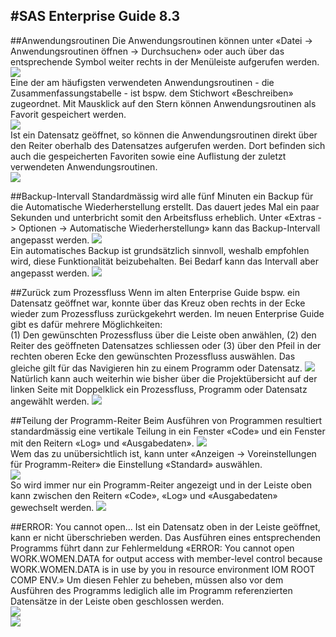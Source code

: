 #SAS Enterprise Guide 8.3
--- 
##Anwendungsroutinen 
Die Anwendungsroutinen können unter «Datei -> Anwendungsroutinen öffnen -> Durchsuchen» oder auch über das entsprechende Symbol weiter rechts in der Menüleiste aufgerufen werden.  
![](img/neweg1.png)  
Eine der am häufigsten verwendeten Anwendungsroutinen - die Zusammenfassungstabelle - ist bspw. dem Stichwort «Beschreiben» zugeordnet. Mit Mausklick auf den Stern können Anwendungsroutinen als Favorit gespeichert werden.  
![](img/neweg2.png)  
Ist ein Datensatz geöffnet, so können die Anwendungsroutinen direkt über den Reiter oberhalb des Datensatzes aufgerufen werden. Dort befinden sich auch die gespeicherten Favoriten sowie eine Auflistung der zuletzt verwendeten Anwendungsroutinen.  
![](img/neweg3.png)  

##Backup-Intervall 
Standardmässig wird alle fünf Minuten ein Backup für die Automatische Wiederherstellung erstellt. Das dauert jedes Mal ein paar Sekunden und unterbricht somit den Arbeitsfluss erheblich. Unter «Extras -> Optionen -> Automatische Wiederherstellung» kann das Backup-Intervall angepasst werden.
![](img/neweg7.png)  
Ein automatisches Backup ist grundsätzlich sinnvoll, weshalb empfohlen wird, diese Funktionalität beizubehalten. Bei Bedarf kann das Intervall aber angepasst werden.
![](img/neweg8.png) 
 
##Zurück zum Prozessfluss 
Wenn im alten Enterprise Guide bspw. ein Datensatz geöffnet war, konnte über das Kreuz oben rechts in der Ecke wieder zum Prozessfluss zurückgekehrt werden. Im neuen Enterprise Guide gibt es dafür mehrere Möglichkeiten:  
(1) Den gewünschten Prozessfluss über die Leiste oben anwählen, (2) den Reiter des geöffneten Datensatzes schliessen oder (3) über den Pfeil in der rechten oberen Ecke den gewünschten Prozessfluss auswählen. Das gleiche gilt für das Navigieren hin zu einem Programm oder Datensatz.
![](img/neweg9.png) 
Natürlich kann auch weiterhin wie bisher über die Projektübersicht auf der linken Seite mit Doppelklick ein Prozessfluss, Programm oder Datensatz angewählt werden.
![](img/neweg10.png) 


##Teilung der Programm-Reiter 
Beim Ausführen von Programmen resultiert standardmässig eine vertikale Teilung in ein Fenster «Code» und ein Fenster mit den Reitern «Log» und «Ausgabedaten».
![](img/neweg4.png)  
Wem das zu unübersichtlich ist, kann unter «Anzeigen -> Voreinstellungen für Programm-Reiter» die Einstellung «Standard» auswählen.  
![](img/neweg5.png)  
So wird immer nur ein Programm-Reiter angezeigt und in der Leiste oben kann zwischen den Reitern «Code», «Log» und «Ausgabedaten» gewechselt werden.
![](img/neweg6.png)  

##ERROR: You cannot open...
Ist ein Datensatz oben in der Leiste geöffnet, kann er nicht überschrieben werden. Das Ausführen eines entsprechenden Programms führt dann zur Fehlermeldung «ERROR: You cannot open WORK.WOMEN.DATA for output access with member-level control because WORK.WOMEN.DATA is in use by you in 
resource environment IOM ROOT COMP ENV.» Um diesen Fehler zu beheben, müssen also vor dem Ausführen des Programms lediglich alle im Programm referenzierten Datensätze in der Leiste oben geschlossen werden.     
![](img/neweg11.png)   
![](img/neweg12.png)  
 





  